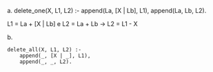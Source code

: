 a. 
    delete_one(X, L1, L2) :-
        append(La, [X | Lb], L1),
        append(La, Lb, L2).

L1 = La + [X | Lb] e L2 = La + Lb -> L2 = L1 - X

b. 

    delete_all(X, L1, L2) :-
        append(_, [X | _], L1),
        append(_, _, L2).